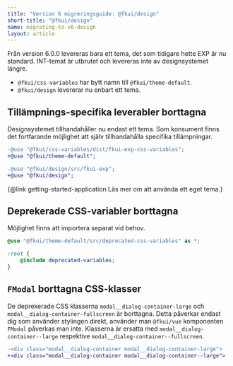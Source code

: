 ```yaml
---
title: "Version 6 migreringsguide: @fkui/design"
short-title: "@fkui/design"
name: migrating-to-v6-design
layout: article
---
```


Från version 6.0.0 levereras bara ett tema, det som tidigare hette EXP är nu standard.
INT-temat är utbrutet och levereras inte av designsystemet längre.

- `@fkui/css-variables` har bytt namn till `@fkui/theme-default`.
- `@fkui/design` levererar nu enbart ett tema.

## Tillämpnings-specifika leverabler borttagna

Designsystemet tillhandahåller nu endast ett tema.
Som konsument finns det fortfarande möjlighet att själv tillhandahålla specifika tillämpningar.

```diff
-@use "@fkui/css-variables/dist/fkui-exp-css-variables";
+@use "@fkui/theme-default";

-@use "@fkui/design/src/fkui-exp";
+@use "@fkui/design";
```

{@link getting-started-application Läs mer om att använda ett eget tema.}

## Deprekerade CSS-variabler borttagna

Möjlighet finns att importera separat vid behov.

```scss
@use "@fkui/theme-default/src/deprecated-css-variables" as *;

:root {
    @include deprecated-variables;
}
```

## `FModal` borttagna CSS-klasser

De deprekerade CSS klasserna `modal__dialog-container-large` och `modal__dialog-container-fullscreen` är borttagna.
Detta påverkar endast dig som använder stylingen direkt, använder man `@fkui/vue` komponenten `FModal` påverkas man inte.
Klasserna är ersatta med `modal__dialog-container--large` respektive `modal__dialog-container--fullscreen`.

```diff
-<div class="modal__dialog-container modal__dialog-container-large">
+<div class="modal__dialog-container modal__dialog-container--large">
```
